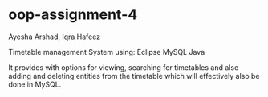 # oop-assignment-4
Ayesha Arshad, Iqra Hafeez

Timetable management System using:
Eclipse
MySQL
Java

It provides with options for viewing, searching for timetables and also adding and deleting entities from the timetable which will effectively also be done in MySQL.
